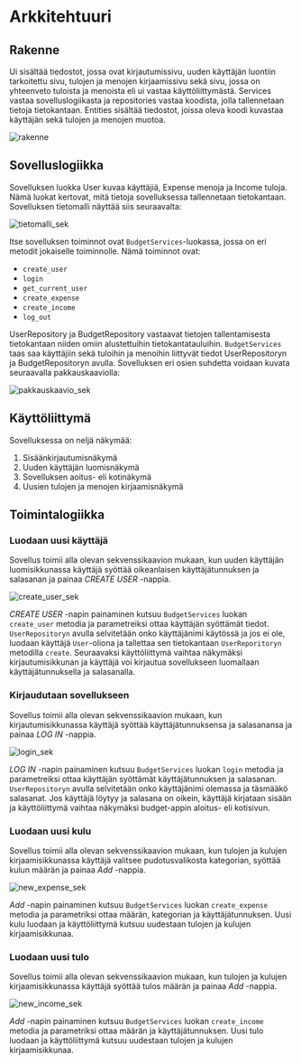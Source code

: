 # Arkkitehtuuri

## Rakenne
Ui sisältää tiedostot, jossa ovat kirjautumissivu, uuden käyttäjän luontiin tarkoitettu sivu, tulojen ja menojen kirjaamissivu sekä sivu, jossa on yhteenveto tuloista ja menoista eli ui vastaa käyttöliittymästä. Services vastaa sovelluslogiikasta ja repositories vastaa koodista, jolla tallennetaan tietoja tietokantaan. Entities sisältää tiedostot, joissa oleva koodi kuvastaa käyttäjän sekä tulojen ja menojen muotoa.

![rakenne](./pictures/rakenne.png)

## Sovelluslogiikka
Sovelluksen luokka User kuvaa käyttäjiä, Expense menoja ja Income tuloja. Nämä luokat kertovat, mitä tietoja sovelluksessa tallennetaan tietokantaan. Sovelluksen tietomalli näyttää siis seuraavalta:

![tietomalli_sek](./pictures/tietomalli.png)


Itse sovelluksen toiminnot ovat `BudgetServices`-luokassa, jossa on eri metodit jokaiselle toiminnolle. Nämä toiminnot ovat:
- `create_user`
- `login`
- `get_current_user`
- `create_expense`
- `create_income`
- `log_out`


UserRepository ja BudgetRepository vastaavat tietojen tallentamisesta tietokantaan niiden omiin alustettuihin tietokantatauluihin. `BudgetServices` taas saa käyttäjiin sekä tuloihin ja menoihin liittyvät tiedot UserRepositoryn ja BudgetRepositoryn avulla.
Sovelluksen eri osien suhdetta voidaan kuvata seuraavalla pakkauskaaviolla:

![pakkauskaavio_sek](./pictures/pakkauskaavio.png)

## Käyttöliittymä
Sovelluksessa on neljä näkymää:
1. Sisäänkirjautumisnäkymä
2. Uuden käyttäjän luomisnäkymä
3. Sovelluksen aoitus- eli kotinäkymä
4. Uusien tulojen ja menojen kirjaamisnäkymä

## Toimintalogiikka

### Luodaan uusi käyttäjä
Sovellus toimii alla olevan sekvenssikaavion mukaan, kun uuden käyttäjän luomisikkunassa käyttäjä syöttää oikeanlaisen käyttäjätunnuksen ja salasanan ja painaa *CREATE USER* -nappia.

![create_user_sek](./pictures/create_user_sek.png)

*CREATE USER* -napin painaminen kutsuu `BudgetServices` luokan `create_user` metodia ja parametreiksi ottaa käyttäjän syöttämät tiedot. `UserRepositoryn` avulla selvitetään onko käyttäjänimi käytössä ja jos ei ole, luodaan käyttäjä `User`-oliona ja tallettaa sen tietokantaan `UserReporitoryn` metodilla `create`. Seuraavaksi käyttöliittymä vaihtaa näkymäksi kirjautumisikkunan ja käyttäjä voi kirjautua sovellukseen luomallaan käyttäjätunnuksella ja salasanalla.

### Kirjaudutaan sovellukseen
Sovellus toimii alla olevan sekvenssikaavion mukaan, kun kirjautumisikkunassa käyttäjä syöttää käyttäjätunnuksensa ja salasanansa ja painaa *LOG IN* -nappia.

![login_sek](./pictures/login_sek.png)

*LOG IN* -napin painaminen kutsuu `BudgetServices` luokan `login` metodia ja parametreiksi ottaa käyttäjän syöttämät käyttäjätunnuksen ja salasanan. `UserRepositoryn` avulla selvitetään onko käyttäjänimi olemassa ja täsmääkö salasanat. Jos käyttäjä löytyy ja salasana on oikein, käyttäjä kirjataan sisään ja käyttöliittymä vaihtaa näkymäksi budget-appin aloitus- eli kotisivun.

### Luodaan uusi kulu
Sovellus toimii alla olevan sekvenssikaavion mukaan, kun tulojen ja kulujen kirjaamisikkunassa käyttäjä valitsee pudotusvalikosta kategorian, syöttää kulun määrän ja painaa *Add* -nappia.

![new_expense_sek](./pictures/new_expense_sek.png)

*Add* -napin painaminen kutsuu `BudgetServices` luokan `create_expense` metodia ja parametriksi ottaa määrän, kategorian ja käyttäjätunnuksen. Uusi kulu luodaan ja käyttöliittymä kutsuu uudestaan tulojen ja kulujen kirjaamisikkunaa.

### Luodaan uusi tulo
Sovellus toimii alla olevan sekvenssikaavion mukaan, kun tulojen ja kulujen kirjaamisikkunassa käyttäjä syöttää tulos määrän ja painaa *Add* -nappia.

![new_income_sek](./pictures/new_income_sek.png)

*Add* -napin painaminen kutsuu `BudgetServices` luokan `create_income` metodia ja parametriksi ottaa määrän ja käyttäjätunnuksen. Uusi tulo luodaan ja käyttöliittymä kutsuu uudestaan tulojen ja kulujen kirjaamisikkunaa.

